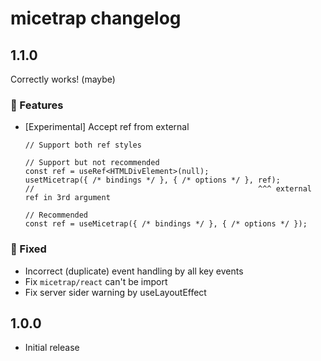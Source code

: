 # micetrap changelog

## 1.1.0

Correctly works! (maybe)

### 🚀 Features

<!-- prettier-ignore -->
- [Experimental] Accept ref from external<br />
  ```tsx
  // Support both ref styles

  // Support but not recommended
  const ref = useRef<HTMLDivElement>(null);
  usetMicetrap({ /* bindings */ }, { /* options */ }, ref);
  //                                                  ^^^ external ref in 3rd argument

  // Recommended
  const ref = useMicetrap({ /* bindings */ }, { /* options */ });
  ```

### 🤕 Fixed

- Incorrect (duplicate) event handling by all key events
- Fix `micetrap/react` can't be import
- Fix server sider warning by useLayoutEffect

## 1.0.0

- Initial release
